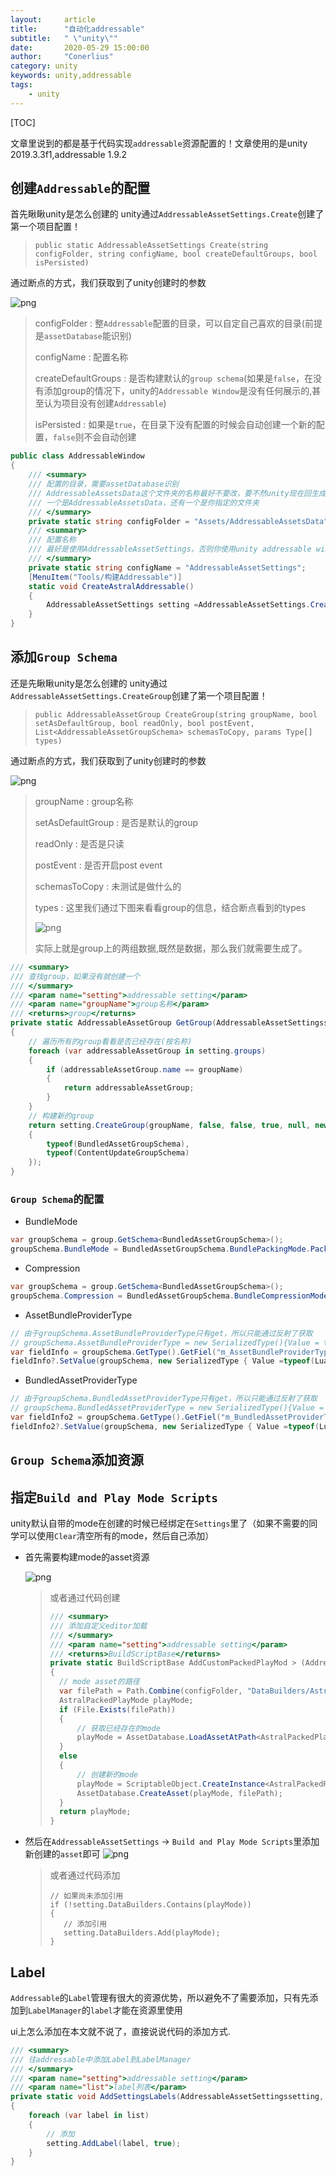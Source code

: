 ```yaml
---
layout:     article
title:      "自动化addressable"
subtitle:   " \"unity\""
date:       2020-05-29 15:00:00
author:     "Conerlius"
category: unity
keywords: unity,addressable
tags:
    - unity
---
```


[TOC]

文章里说到的都是基于代码实现`addressable`资源配置的！文章使用的是unity 2019.3.3f1,addressable 1.9.2

## 创建`Addressable`的配置

首先瞅瞅unity是怎么创建的
unity通过`AddressableAssetSettings.Create`创建了第一个项目配置！

> `public static AddressableAssetSettings Create(string configFolder, string configName, bool createDefaultGroups, bool isPersisted)`

通过断点的方式，我们获取到了unity创建时的参数

![png](/images/Unity/addressable/1.png)

> configFolder : 整`Addressable`配置的目录，可以自定自己喜欢的目录(前提是`assetDatabase`能识别)
> 
> configName : 配置名称
> 
> createDefaultGroups : 是否构建默认的`group schema`(如果是`false`，在没有添加group的情况下，unity的`Addressable Window`是没有任何展示的,甚至认为项目没有创建`Addressable`)
> 
> isPersisted : 如果是`true`，在目录下没有配置的时候会自动创建一个新的配置，`false`则不会自动创建

```c#
public class AddressableWindow
{
	/// <summary>
	/// 配置的目录，需要assetDatabase识别
	/// AddressableAssetsData这个文件夹的名称最好不要改，要不然unity现在回生成两个文件夹
	/// 一个是AddressableAssetsData，还有一个是你指定的文件夹
	/// </summary>
	private static string configFolder = "Assets/AddressableAssetsData";
	/// <summary>
	/// 配置名称
	/// 最好是使用AddressableAssetSettings，否则你使用unity addressable window的时候，unity会创建多一个配置文件
	/// </summary>
	private static string configName = "AddressableAssetSettings";
	[MenuItem("Tools/构建Addressable")]
	static void CreateAstralAddressable()
	{
		AddressableAssetSettings setting =AddressableAssetSettings.Create(configFolder, configName, true, true);
	}
}
```

## 添加`Group Schema`

还是先瞅瞅unity是怎么创建的
unity通过`AddressableAssetSettings.CreateGroup`创建了第一个项目配置！

> `public AddressableAssetGroup CreateGroup(string groupName, bool setAsDefaultGroup, bool readOnly, bool postEvent, List<AddressableAssetGroupSchema> schemasToCopy, params Type[] types)`

通过断点的方式，我们获取到了unity创建时的参数

![png](/images/Unity/addressable/2.png)

> groupName : group名称
> 
> setAsDefaultGroup : 是否是默认的group
> 
> readOnly : 是否是只读
> 
> postEvent : 是否开启post event
> 
> schemasToCopy : 未测试是做什么的
> 
> types : 这里我们通过下图来看看group的信息，结合断点看到的types
> 
> ![png](/images/Unity/addressable/3.png)
> 
> 实际上就是group上的两组数据,既然是数据，那么我们就需要生成了。

```c#
/// <summary>
/// 查找group，如果没有就创建一个
/// </summary>
/// <param name="setting">addressable setting</param>
/// <param name="groupName">group名称</param>
/// <returns>group</returns>
private static AddressableAssetGroup GetGroup(AddressableAssetSettingssetting, string groupName)
{
	// 遍历所有的group看看是否已经存在(按名称)
	foreach (var addressableAssetGroup in setting.groups)
	{
		if (addressableAssetGroup.name == groupName)
		{
			return addressableAssetGroup;
		}
	}
	// 构建新的group
	return setting.CreateGroup(groupName, false, false, true, null, new Type[]
	{
		typeof(BundledAssetGroupSchema),
		typeof(ContentUpdateGroupSchema)
	});
}
```

### `Group Schema`的配置

- BundleMode

```c#
var groupSchema = group.GetSchema<BundledAssetGroupSchema>();
groupSchema.BundleMode = BundledAssetGroupSchema.BundlePackingMode.PackTogetherByLabel;
```

- Compression

```c#
var groupSchema = group.GetSchema<BundledAssetGroupSchema>();
groupSchema.Compression = BundledAssetGroupSchema.BundleCompressionMode.LZ4;
```

- AssetBundleProviderType

```c#
// 由于groupSchema.AssetBundleProviderType只有get，所以只能通过反射了获取
// groupSchema.AssetBundleProviderType = new SerializedType(){Value = typeof(LuaBundleProvider)};
var fieldInfo = groupSchema.GetType().GetFiel("m_AssetBundleProviderType", BindingFlags.Instance |BindingFlags.NonPublic);
fieldInfo?.SetValue(groupSchema, new SerializedType { Value =typeof(LuaBundleProvider) });
```

- BundledAssetProviderType

```c#
// 由于groupSchema.BundledAssetProviderType只有get，所以只能通过反射了获取
// groupSchema.BundledAssetProviderType = new SerializedType(){Value = typeof(LuaBundleProvider)};
var fieldInfo2 = groupSchema.GetType().GetFiel("m_BundledAssetProviderType", BindingFlags.Instance |BindingFlags.NonPublic);
fieldInfo2?.SetValue(groupSchema, new SerializedType { Value =typeof(LuaBundleProvider) });
```

## `Group Schema`添加资源



## 指定`Build and Play Mode Scripts`

unity默认自带的mode在创建的时候已经绑定在`Settings`里了（如果不需要的同学可以使用`Clear`清空所有的mode，然后自己添加）

- 首先需要构建mode的asset资源

	![png](/images/Unity/addressable/5.png)

	> 或者通过代码创建
	> 
	> ```c#
	> /// <summary>
	> /// 添加自定义editor加载
	> /// </summary>
	> /// <param name="setting">addressable setting</param>
	> /// <returns>BuildScriptBase</returns>
	> private static BuildScriptBase AddCustomPackedPlayMod	> (AddressableAssetSettings setting)
	> {
	> 	// mode asset的路径
	> 	var filePath = Path.Combine(configFolder, "DataBuilders/AstralPackedPlayMode.asset");
	> 	AstralPackedPlayMode playMode;
	> 	if (File.Exists(filePath))
	> 	{
	> 		// 获取已经存在的mode
	> 		playMode = AssetDatabase.LoadAssetAtPath<AstralPackedPlayMode>(filePath);
	> 	}
	> 	else
	> 	{
	> 		// 创建新的mode
	> 		playMode = ScriptableObject.CreateInstance<AstralPackedPlayMode>();
	> 		AssetDatabase.CreateAsset(playMode, filePath);
	> 	}
	> 	return playMode;
	> }
	> ```

- 然后在`AddressableAssetSettings` -> `Build and Play Mode Scripts`里添加新创建的`asset`即可
	![png](/images/Unity/addressable/6.png)

	> 或者通过代码添加
	> 
	> ```
	> // 如果尚未添加引用
	> if (!setting.DataBuilders.Contains(playMode))
	> {
	>  	 // 添加引用
	>  	 setting.DataBuilders.Add(playMode);
	> }
	> ```

## Label

`Addressable`的`Label`管理有很大的资源优势，所以避免不了需要添加，只有先添加到`LabelManager`的`label`才能在资源里使用

ui上怎么添加在本文就不说了，直接说说代码的添加方式.

```c#
/// <summary>
/// 往addressable中添加Label到LabelManager
/// </summary>
/// <param name="setting">addressable setting</param>
/// <param name="list">label列表</param>
private static void AddSettingsLabels(AddressableAssetSettingssetting, List<string> list)
{
	foreach (var label in list)
	{
		// 添加
		setting.AddLabel(label, true);
	}
}
```